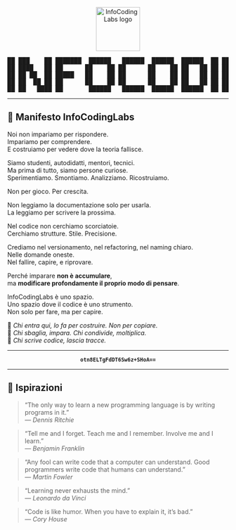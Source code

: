 <p align="center">
  <img src="https://github.com/infocodinglabs.png" width="100" alt="InfoCodingLabs logo">
</p>

<pre align="center">
██ ███    ██ ███████  ██████   ██████  ██████  ██████  ██ ███    ██  ██████  ██       █████  ██████  ███████ 
██ ████   ██ ██      ██    ██ ██      ██    ██ ██   ██ ██ ████   ██ ██       ██      ██   ██ ██   ██ ██      
██ ██ ██  ██ █████   ██    ██ ██      ██    ██ ██   ██ ██ ██ ██  ██ ██   ███ ██      ███████ ██████  ███████ 
██ ██  ██ ██ ██      ██    ██ ██      ██    ██ ██   ██ ██ ██  ██ ██ ██    ██ ██      ██   ██ ██   ██      ██ 
██ ██   ████ ██       ██████   ██████  ██████  ██████  ██ ██   ████  ██████  ███████ ██   ██ ██████  ███████ 
</pre>

---

## 🧾 Manifesto InfoCodingLabs

Noi non impariamo per rispondere.  
Impariamo per comprendere.  
E costruiamo per vedere dove la teoria fallisce.

Siamo studenti, autodidatti, mentori, tecnici.  
Ma prima di tutto, siamo persone curiose.  
Sperimentiamo. Smontiamo. Analizziamo. Ricostruiamo.

Non per gioco. Per crescita.

Non leggiamo la documentazione solo per usarla.  
La leggiamo per scrivere la prossima.

Nel codice non cerchiamo scorciatoie.  
Cerchiamo strutture. Stile. Precisione.

Crediamo nel versionamento, nel refactoring, nel naming chiaro.  
Nelle domande oneste.  
Nel fallire, capire, e riprovare.

Perché imparare **non è accumulare**,  
ma **modificare profondamente il proprio modo di pensare**.

InfoCodingLabs è uno spazio.  
Uno spazio dove il codice è uno strumento.  
Non solo per fare, ma per capire.

📌 _Chi entra qui, lo fa per costruire. Non per copiare._  
📌 _Chi sbaglia, impara. Chi condivide, moltiplica._  
📌 _Chi scrive codice, lascia tracce._

---

<p align="center"><code><strong>otn8ELTgFdDT6Sw6z+SHoA==</strong></code></p>

---

## 💬 Ispirazioni

> “The only way to learn a new programming language is by writing programs in it.”  
> — *Dennis Ritchie*

> “Tell me and I forget. Teach me and I remember. Involve me and I learn.”  
> — *Benjamin Franklin*

> “Any fool can write code that a computer can understand. Good programmers write code that humans can understand.”  
> — *Martin Fowler*

> “Learning never exhausts the mind.”  
> — *Leonardo da Vinci*

> “Code is like humor. When you have to explain it, it’s bad.”  
> — *Cory House*

